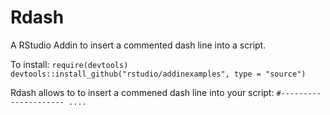 # Rdash
A RStudio Addin to insert a commented dash line into a script.

To install: 
`require(devtools)
devtools::install_github("rstudio/addinexamples", type = "source")`

Rdash allows to to insert a commened dash line into your script: 
`#--------------------- ....`
